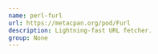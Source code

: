 ```yaml
---
name: perl-furl
url: https://metacpan.org/pod/Furl
description: Lightning-fast URL fetcher.
group: None
---
```

